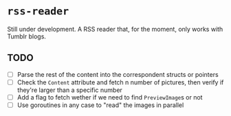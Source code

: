 # `rss-reader`

Still under development. A RSS reader that, for the moment, only works with Tumblr blogs.

## TODO

* [ ] Parse the rest of the content into the correspondent structs or pointers
* [ ] Check the `Content` attribute and fetch n number of pictures, then verify if they're larger than a specific number
* [ ] Add a flag to fetch wether if we need to find `PreviewImage`s or not
* [ ] Use goroutines in any case to "read" the images in parallel
